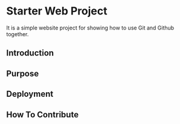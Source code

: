 # Starter Web Project

It is a simple website project for showing how to use Git and Github together.

## Introduction

## Purpose

## Deployment

## How To Contribute